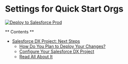 # Settings for Quick Start Orgs


<a href="https://githubsfdeploy.herokuapp.com?owner=fpardon-upeo&repo=quickStart&ref=master">
  <img alt="Deploy to Salesforce Prod"
       src="https://raw.githubusercontent.com/afawcett/githubsfdeploy/master/deploy.png">
</a>

** Contents **

- [Salesforce DX Project: Next Steps](#salesforce-dx-project-next-steps)
  * [How Do You Plan to Deploy Your Changes?](#how-do-you-plan-to-deploy-your-changes-)
  * [Configure Your Salesforce DX Project](#configure-your-salesforce-dx-project)
  * [Read All About It](#read-all-about-it)
